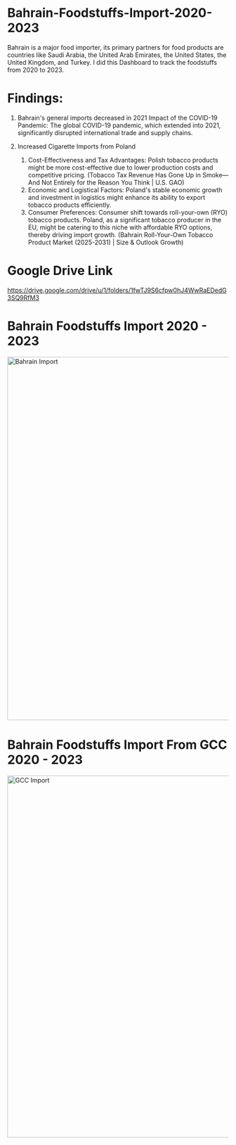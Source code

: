 # Bahrain-Foodstuffs-Import-2020-2023

Bahrain is a major food importer, its primary partners for food products are countries like Saudi Arabia, the United Arab Emirates, the United States, the United Kingdom, and Turkey. I did this Dashboard to track the foodstuffs from 2020 to 2023.

# Findings:

1. Bahrain's general imports decreased in 2021
Impact of the COVID-19 Pandemic: The global COVID-19 pandemic, which extended into 2021, significantly disrupted international trade and supply chains.

2. Increased Cigarette Imports from Poland
   1.	Cost-Effectiveness and Tax Advantages: Polish tobacco products might be more cost-effective due to lower production costs and competitive pricing. (Tobacco Tax Revenue Has Gone Up in Smoke—And Not Entirely for the Reason You Think | U.S. GAO)
   2.	Economic and Logistical Factors: Poland's stable economic growth and investment in logistics might enhance its ability to export tobacco products efficiently.
   3.	Consumer Preferences: Consumer shift towards roll-your-own (RYO) tobacco products. Poland, as a significant tobacco producer in the EU, might be catering to this niche with affordable RYO options, thereby driving import growth. (Bahrain Roll-Your-Own Tobacco Product Market (2025-2031) | Size & Outlook Growth)

# Google Drive Link
https://drive.google.com/drive/u/1/folders/1fwTJ9S6cfpw0hJ4WwRaEDedG3SQ9RfM3

# Bahrain Foodstuffs Import 2020 - 2023

<img width="1405" height="826" alt="Bahrain Import" src="https://github.com/user-attachments/assets/db2cba41-2b52-4d87-8cf7-15ea81da4739" />

# Bahrain Foodstuffs Import From GCC 2020 - 2023

<img width="1416" height="823" alt="GCC Import" src="https://github.com/user-attachments/assets/5519b5a6-5268-47a4-a5ad-aad907e866f0" />
